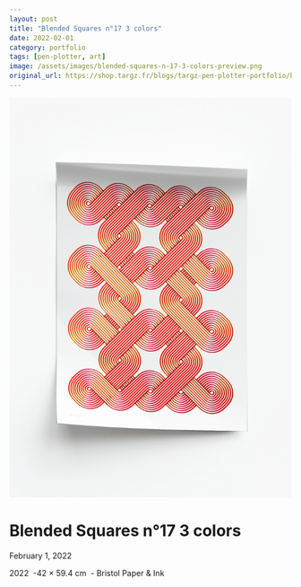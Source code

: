 ```yaml
---
layout: post
title: "Blended Squares n°17 3 colors"
date: 2022-02-01
category: portfolio
tags: [pen-plotter, art]
image: /assets/images/blended-squares-n-17-3-colors-preview.png
original_url: https://shop.targz.fr/blogs/targz-pen-plotter-portfolio/blended-squares-n-17-3-colors
---
```


![Blended Squares n°17 3 colors](/assets/images/blended-squares-n-17-3-colors-02.png)

# Blended Squares n°17 3 colors
February 1, 2022

2022  -42 × 59.4 cm  - Bristol Paper & Ink
